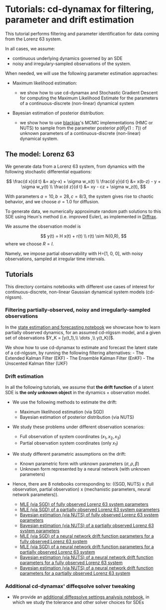 # Tutorials: cd-dynamax for filtering, parameter and drift estimation

This tutorial performs filtering and parameter identification for data coming from the Lorenz 63 system.

In all cases, we assume:

- continuous underlying dynamics governed by an SDE
- noisy and irregulary-sampled observations of the system.

When needed, we will use the following parameter estimation approaches:

- Maximum likelihood estimation:
    - we show how to use cd-dynamax and Stochastic Gradient Descent for computing the Maximum Likelihood Estimate for the parameters of a continuous-discrete (non-linear) dynamical system
    
- Bayesian estimation of posterior distribution:
    - we show how to use [blackjax](https://github.com/blackjax-devs/blackjax)'s MCMC implementations (HMC or NUTS) to sample from the parameter posterior $p(\theta|y(1:T))$ of unknown parameters of a continuous-discrete (non-linear) dynamical system.

## The model: Lorenz 63

We generate data from a Lorenz 63 system, from dynamics with the following stochastic differential equations:

$$
\frac{d x}{d t} &= a(y-x) + \sigma w_x(t) \\
\frac{d y}{d t} &= x(b-z) - y + \sigma w_y(t) \\
\frac{d z}{d t} &= xy - cz + \sigma w_z(t),
$$

With parameters $a=10, b=28, c=8/3$, the system gives rise to chaotic behavior, and we choose $\sigma=1.0$ for diffusion.

To generate data, we numerically approximate random path solutions to this SDE using Heun's method (i.e. improved Euler), as implemented in [Diffrax](https://docs.kidger.site/diffrax/api/solvers/sde_solvers/).

We assume the observation model is

$$
y(t) = H x(t) + r(t) \\
r(t) \sim N(0,R),
$$
where we choose $R=I$. 

Namely, we impose partial observability with H=[1, 0, 0], with noisy observations, sampled at irregular time intervals.

## Tutorials

This directory contains notebooks with different use cases of interest for continuous-discrete, non-linear Gaussian dynamical system models (cd-nlgssm).

### Filtering partially-observed, noisy and irregularly-sampled observations

In the [state estimation and forecasting notebook](./cdnlgssm_filtering.ipynb) we showcase how to learn partially observed dynamics, for an assumed cd-nlgssm model, and a given set of observations $Y_K = [y(t_1),\\ \dots ,\\ y(t_K)]$.

We show how to use cd-dynamax to estimate and forecast the latent state of a cd-nlgssm, by running the following filtering alternatives:
    - The Extended Kalman Filter (EKF)
    - The Ensemble Kalman Filter (EnKF)
    - The Unscented Kalman filter (UKF)

### Drift estimation

In all the following tutorials, we assume that **the drift function** of a latent SDE is **the only unknown object** in the dynamics + observation model.

- We use the following methods to estimate the drift:
    - Maximum likelihood estimation (via SGD)
    - Bayesian estimation of posterior distribution (via NUTS)

- We study these problems under different observation scenarios:
    - Full observation of system coordinates ($x_1, x_2, x_3$)
    - Partial observation system coordinates (only $x_1$)

- We study different parametric assumptions on the drift:
    - Known parametric form with unknown parameters ($\sigma, \rho, \beta$)
    - Unknown form represented by a neural network (with unknown parameters)

- Hence, there are 8 notebooks corresponding to: ((SGD, NUTS) x (full observation, partial observation) x (mechanistic parameters, neural network parameters)).    
    - [MLE (via SGD) of fully observed Lorenz 63 system parameters](./cdnlgssm_parameter_estimation_SGD.ipynb)
    - [MLE (via SGD) of a partially observed Lorenz 63 system parameters](./cdnlgssm_parameter_estimation_SGD_partialObs.ipynb)
    - [Bayesian estimation (via NUTS) of fully observed Lorenz 63 system parameters](./cdnlgssm_parameter_estimation_NUTS.ipynb)
    - [Bayesian estimation (via NUTS) of a partially observed Lorenz 63 system parameters](./cdnlgssm_parameter_estimation_NUTS_partial_initwithSGD.ipynb)
    - [MLE (via SGD) of a neural network drift function parameters for a fully observed Lorenz 63 system](./cdnlgssm_NeuralNetDrift_SGD.ipynb)
    - [MLE (via SGD) of a neural network drift function parameters for a partially observed Lorenz 63 system](./cdnlgssm_NeuralNetDrift_SGD_partialObs.ipynb)
    - [Bayesian estimation (via NUTS) of a neural network drift function parameters for a fully observed Lorenz 63 system](./cdnlgssm_NeuralNetDrift_NUTS_initwithSGD.ipynb)
    - [Bayesian estimation (via NUTS) of a neural network drift function parameters for a partially observed Lorenz 63 system](./cdnlgssm_NeuralNetDrift_NUTS_initwithSGD_partialObs.ipynb)

### Additional cd-dynamax' diffeqsolve solver tweaking

- We provide an [additional diffeqsolve settings analysis notebook](./src/notebooks/tutorial/diffeqsolve_settings_analysis.ipynb), in which we study the tolerance and other solver choices for SDEs 
